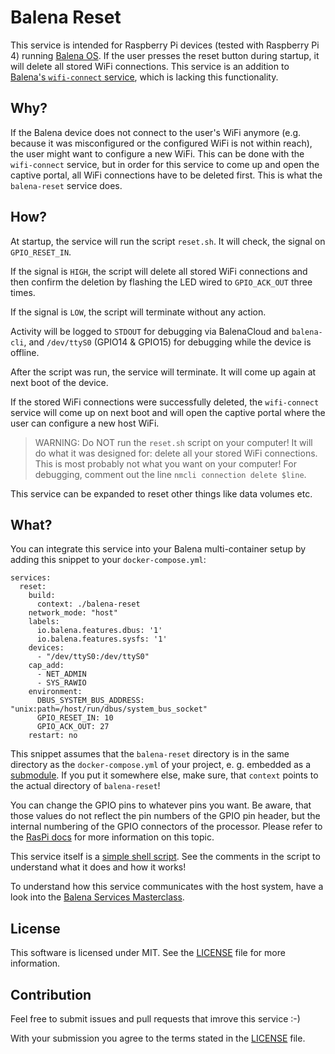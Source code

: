 # Balena Reset

This service is intended for Raspberry Pi devices (tested with Raspberry Pi 4) running [Balena OS](https://www.balena.io/os/). If the user presses the reset button during startup, it will delete all stored WiFi connections. This service is an addition to [Balena's `wifi-connect` service](https://github.com/balena-io/wifi-connect), which is lacking this functionality.

## Why?

If the Balena device does not connect to the user's WiFi anymore (e.g. because it was misconfigured or the configured WiFi is not within reach), the user might want to configure a new WiFi. This can be done with the `wifi-connect` service, but in order for this service to come up and open the captive portal, all WiFi connections have to be deleted first. This is what the `balena-reset` service does.

## How?

At startup, the service will run the script `reset.sh`. It will check, the signal on `GPIO_RESET_IN`.

If the signal is `HIGH`, the script will delete all stored WiFi connections and then confirm the deletion by flashing the LED wired to `GPIO_ACK_OUT` three times.

If the signal is `LOW`, the script will terminate without any action.

Activity will be logged to `STDOUT` for debugging via BalenaCloud and `balena-cli`, and `/dev/ttyS0` (GPIO14 & GPIO15) for debugging while the device is offline.

After the script was run, the service will terminate. It will come up again at next boot of the device.

If the stored WiFi connections were successfully deleted, the `wifi-connect` service will come up on next boot and will open the captive portal where the user can configure a new host WiFi.

> WARNING: Do NOT run the `reset.sh` script on your computer! It will do what it was designed for: delete all your stored WiFi connections. This is most probably not what you want on your computer! For debugging, comment out the line `nmcli connection delete $line`.

This service can be expanded to reset other things like data volumes etc.

## What?

You can integrate this service into your Balena multi-container setup by adding this snippet to your `docker-compose.yml`:

```
services:
  reset:
    build:
      context: ./balena-reset
    network_mode: "host"
    labels:
      io.balena.features.dbus: '1'
      io.balena.features.sysfs: '1'
    devices:
      - "/dev/ttyS0:/dev/ttyS0"
    cap_add:
      - NET_ADMIN
      - SYS_RAWIO
    environment:
      DBUS_SYSTEM_BUS_ADDRESS: "unix:path=/host/run/dbus/system_bus_socket"
      GPIO_RESET_IN: 10
      GPIO_ACK_OUT: 27
    restart: no
```

This snippet assumes that the `balena-reset` directory is in the same directory as the `docker-compose.yml` of your project, e. g. embedded as a [submodule](https://git-scm.com/book/en/v2/Git-Tools-Submodules). If you put it somewhere else, make sure, that `context` points to the actual directory of `balena-reset`!

You can change the GPIO pins to whatever pins you want. Be aware, that those values do not reflect the pin numbers of the GPIO pin header, but the internal numbering of the GPIO connectors of the processor. Please refer to the [RasPi docs](https://www.raspberrypi.org/documentation/usage/gpio/) for more information on this topic.

This service itself is a [simple shell script](reset.sh). See the comments in the script to understand what it does and how it works!

To understand how this service communicates with the host system, have a look into the [Balena Services Masterclass](https://github.com/balena-io/services-masterclass).

##  License

This software is licensed under MIT. See the [LICENSE](LICENSE) file for more information.

## Contribution

Feel free to submit issues and pull requests that imrove this service :-)

With your submission you agree to the terms stated in the [LICENSE](LICENSE) file.

